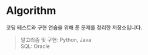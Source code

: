 # Algorithm
<!-- This is a auto push repository for Baekjoon Online Judge created with [BaekjoonHub](https://github.com/BaekjoonHub/BaekjoonHub). -->

코딩 테스트와 구현 연습을 위해 푼 문제를 정리한 저장소입니다.
<br/>


> 알고리즘 및 구현: Python, Java<br/>
> SQL: Oracle
